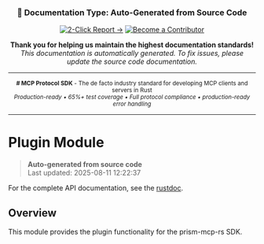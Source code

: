 <!-- 
═══════════════════════════════════════════════════════════════
🤖 AUTO-GENERATED DOCUMENTATION
═══════════════════════════════════════════════════════════════
Type: API Reference (Auto-Generated)
Source: Rust source code
Generated: 2025-08-11 12:22:37 UTC
Generator: scripts/generate-docs.sh
Hash: 4f5a2299
Repository: https://github.com/prismworks-ai/prism-mcp-rs
═══════════════════════════════════════════════════════════════
-->

<div align="center">

### 🤖 Documentation Type: **Auto-Generated from Source Code**

[![2-Click Report →](https://img.shields.io/badge/2--Click%20Report%20→-orange?style=for-the-badge)](https://github.com/prismworks-ai/prism-mcp-rs/issues/new?title=%23%23+Documentation+Issue%3A+plugin.md&labels=documentation%2Cauto-generated&body=%3C%21--+Thank+you+for+helping+us+improve%21+Your+report+helps+maintain+our+high+documentation+standards.+--%3E%0A%0A%23%23%23+%F0%9F%93%8D+Document+Details%0A-+%2A%2AFile%3A%2A%2A+%60docs%2Fapi%2Fplugin.md%60%0A-+%2A%2AType%3A%2A%2A+Auto-Generated%0A-+%2A%2AURL%3A%2A%2A+%5Bdocs%2Fapi%2Fplugin.md%5D%28https%3A%2F%2Fgithub.com%2Fprismworks-ai%2Fmcp-protocol-sdk%2Fblob%2Fmain%2Fdocs%2Fapi%2Fplugin.md%29%0A%0A%23%23%23+Bug%3A+Issue+Description%0A%3C%21--+Please+describe+what%27s+wrong+with+the+documentation+%28required%29+--%3E%0A%0A%0A%0A%23%23%23+Note%3A+Suggested+Fix+%28Optional%29%0A%3C%21--+If+you+know+how+to+fix+it%2C+please+share%21+--%3E%0A%0A%0A%0A---%0A%2AThank+you+for+helping+us+maintain+the+highest+documentation+standards%21+Thanks%2A%0A%2AThis+issue+was+created+using+the+2-click+reporting+system%2A)
[![Become a Contributor](https://img.shields.io/badge/Become%20a%20Contributor-blue?style=for-the-badge)](https://github.com/prismworks-ai/prism-mcp-rs/blob/main/CONTRIBUTING.md)

**Thank you for helping us maintain the highest documentation standards!**  
*This documentation is automatically generated. To fix issues, please update the source code documentation.*

</div>

---

<div align="center">
<sub>

**# MCP Protocol SDK** - The de facto industry standard for developing MCP clients and servers in Rust  
*Production-ready • 65%+ test coverage • Full protocol compliance • production-ready error handling*

</sub>
</div>

---

# Plugin Module

> **Auto-generated from source code**  
> Last updated: 2025-08-11 12:22:37

For the complete API documentation, see the [rustdoc](../../target/doc/prism_mcp_rs/plugin/index.html).

## Overview

This module provides the plugin functionality for the prism-mcp-rs SDK.

